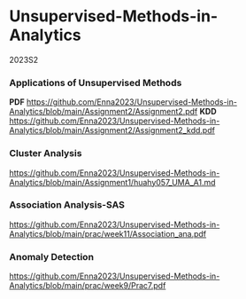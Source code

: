 # Unsupervised-Methods-in-Analytics
 2023S2

### Applications of Unsupervised Methods
**PDF** https://github.com/Enna2023/Unsupervised-Methods-in-Analytics/blob/main/Assignment2/Assignment2.pdf
**KDD** https://github.com/Enna2023/Unsupervised-Methods-in-Analytics/blob/main/Assignment2/Assignment2_kdd.pdf

### Cluster Analysis
https://github.com/Enna2023/Unsupervised-Methods-in-Analytics/blob/main/Assignment1/huahy057_UMA_A1.md

### Association Analysis-SAS
https://github.com/Enna2023/Unsupervised-Methods-in-Analytics/blob/main/prac/week11/Association_ana.pdf

### Anomaly Detection
https://github.com/Enna2023/Unsupervised-Methods-in-Analytics/blob/main/prac/week9/Prac7.pdf
